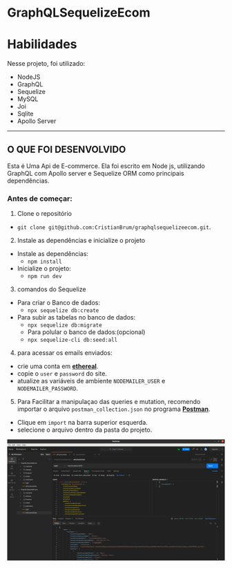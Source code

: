 # GraphQLSequelizeEcom

# Habilidades

Nesse projeto, foi utilizado:

  - NodeJS
  - GraphQL
  - Sequelize
  - MySQL
  - Joi
  - Sqlite
  - Apollo Server
---


## O QUE FOI DESENVOLVIDO

Esta é Uma Api de E-commerce. Ela foi escrito em Node js, utilizando GraphQL com Apollo server e Sequelize ORM como principais dependências.


### Antes de começar:

1. Clone o repositório
  * `git clone git@github.com:CristianBrum/graphqlsequelizeecom.git`.


2. Instale as dependências e inicialize o projeto
  * Instale as dependências:
    * `npm install`
  * Inicialize o projeto:
    * `npm run dev`

3. comandos do Sequelize
  * Para criar o Banco de dados:
    * `npx sequelize db:create`
  * Para subir as tabelas no banco de dados:
    * `npx sequelize db:migrate`
    * Para polular o banco de dados:(opcional)
    * `npx sequelize-cli db:seed:all`
  
  4. para acessar os emails enviados:
   * crie uma conta em [**ethereal**](https://ethereal.email/create).
   * copie o `user` e `password` do site.
   * atualize as variáveis de ambiente `NODEMAILER_USER` e `NODEMAILER_PASSWORD`.

5. Para Facilitar a manipulaçao das queries e mutation, recomendo importar o arquivo `postman_collection.json` no programa [**Postman**](https://www.postman.com/downloads/).

 * Clique em `import` na barra superior esquerda.
 *  selecione o arquivo dentro da pasta do projeto.
 
   <img src="./postmanQueries.png">
